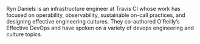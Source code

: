 Ryn Daniels is an infrastructure engineer at Travis CI whose work has
focused on operability, observability, sustainable on-call practices, and
designing effective engineering cultures. They co-authored O’Reilly’s
Effective DevOps and have spoken on a variety of devops engineering and culture topics.